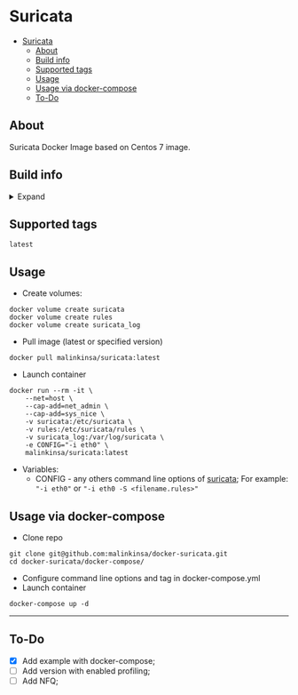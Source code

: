 # Suricata

- [Suricata](#suricata)
  - [About](#about)
  - [Build info](#build-info)
  - [Supported tags](#supported-tags)
  - [Usage](#usage)
  - [Usage via docker-compose](#usage-via-docker-compose)
  - [To-Do](#to-do)

## About
Suricata Docker Image based on Centos 7 image.

## Build info
<details>
<summary>Expand</summary>

```
Suricata Configuration:
  AF_PACKET support:                       yes
  eBPF support:                            no
  XDP support:                             no
  PF_RING support:                         no
  NFQueue support:                         yes
  NFLOG support:                           no
  IPFW support:                            no
  Netmap support:                          no 
  DAG enabled:                             no
  Napatech enabled:                        no
  WinDivert enabled:                       no

  Unix socket enabled:                     yes
  Detection enabled:                       yes

  Libmagic support:                        yes
  libnss support:                          yes
  libnspr support:                         yes
  libjansson support:                      yes
  hiredis support:                         no
  hiredis async with libevent:             no
  Prelude support:                         no
  PCRE jit:                                yes
  LUA support:                             yes
  libluajit:                               no
  GeoIP2 support:                          yes
  Non-bundled htp:                         no
  Hyperscan support:                       no
  Libnet support:                          no
  liblz4 support:                          yes
  HTTP2 decompression:                     no

  Rust support:                            yes
  Rust strict mode:                        no
  Rust compiler path:                      /usr/bin/rustc
  Rust compiler version:                   rustc 1.53.0 (Red Hat 1.53.0-1.el7)
  Cargo path:                              /usr/bin/cargo
  Cargo version:                           cargo 1.53.0
  Cargo vendor:                            yes

  Python support:                          yes
  Python path:                             /usr/bin/python3
  Python distutils                         yes
  Python yaml                              yes
  Install suricatactl:                     yes
  Install suricatasc:                      yes
  Install suricata-update:                 yes

  Profiling enabled:                       no
  Profiling locks enabled:                 no

  Plugin support (experimental):           yes
```
</details>

## Supported tags
```latest```

## Usage
- Create volumes:
```
docker volume create suricata
docker volume create rules
docker volume create suricata_log
```
- Pull image (latest or specified version)
```
docker pull malinkinsa/suricata:latest
```
- Launch container
```
docker run --rm -it \
	--net=host \
	--cap-add=net_admin \
	--cap-add=sys_nice \
	-v suricata:/etc/suricata \
	-v rules:/etc/suricata/rules \
	-v suricata_log:/var/log/suricata \
	-e CONFIG="-i eth0" \
	malinkinsa/suricata:latest
```
- Variables:
    - CONFIG - any others command line options of [suricata](https://suricata.readthedocs.io/en/latest/command-line-options.html); For example: ``` "-i eth0"``` or ```"-i eth0 -S <filename.rules>"```

## Usage via docker-compose
- Clone repo
```
git clone git@github.com:malinkinsa/docker-suricata.git
cd docker-suricata/docker-compose/
```
- Configure command line options and tag in docker-compose.yml
- Launch container
```
docker-compose up -d
```
---
## To-Do

- [x] Add example with docker-compose;
- [ ] Add version with enabled profiling;
- [ ] Add NFQ;